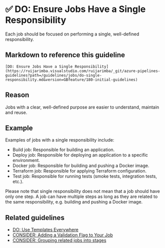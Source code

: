 # ✅ DO: Ensure Jobs Have a Single Responsibility

Each job should be focused on performing a single, well-defined responsibility.

## Markdown to reference this guideline

```plaintext
[DO: Ensure Jobs Have a Single Responsibility](https://ruijarimba.visualstudio.com/ruijarimba/_git/azure-pipelines-guidelines?path=/guidelines/jobs/do-single-responsibility.md&version=GBfeature/180-initial-guidelines)
```

## Reason

Jobs with a clear, well-defined purpose are easier to understand, maintain and
reuse.

## Example

Examples of jobs with a single responsibility include:

- Build job: Responsible for building an application.
- Deploy job: Responsible for deploying an application to a specific environment.
- Docker job: Responsible for building and pushing a Docker image.
- Terraform job: Responsible for applying Terraform configuration.
- Test job: Responsible for running tests (smoke tests, integration tests, etc.).

Please note that single responsibility does not mean that a job should have only
one step. A job can have multiple steps as long as they are related to the same
responsibility, e.g. building and pushing a Docker image.

## Related guidelines

- [DO: Use Templates Everywhere](/guidelines/general/do-templates-everywhere.md)
- [CONSIDER: Adding a Validation Flag to Your Job](/guidelines/jobs/consider-validation-flag.md)
- [CONSIDER: Grouping related jobs into stages](/guidelines/stages/consider-grouping-jobs.md)
